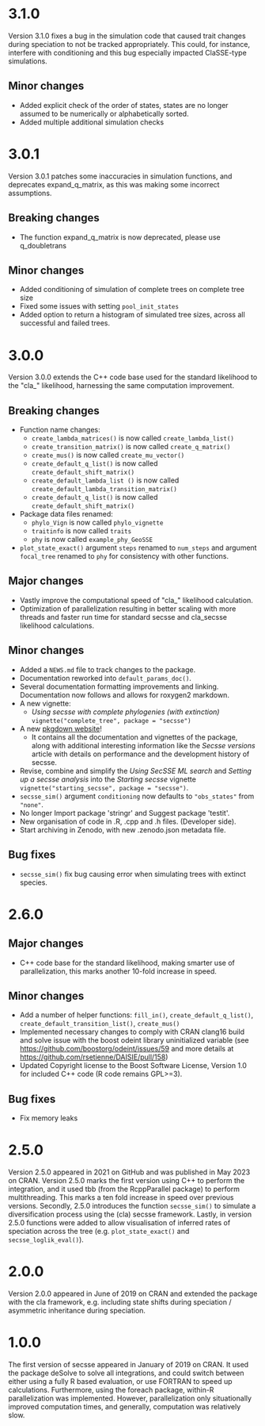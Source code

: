 # 3.1.0

Version 3.1.0 fixes a bug in the simulation code that caused trait changes
during speciation to not be tracked appropriately. This could, for instance,
interfere with conditioning and this bug especially impacted ClaSSE-type 
simulations.

## Minor changes

-   Added explicit check of the order of states, states are no longer assumed
to be numerically or alphabetically sorted.
-   Added multiple additional simulation checks

# 3.0.1

Version 3.0.1 patches some inaccuracies in simulation functions, and
deprecates expand_q_matrix, as this was making some incorrect
assumptions.

## Breaking changes

-   The function expand_q_matrix is now deprecated, please use
    q_doubletrans

## Minor changes

-   Added conditioning of simulation of complete trees on complete tree
    size
-   Fixed some issues with setting `pool_init_states`
-   Added option to return a histogram of simulated tree sizes, across
    all successful and failed trees.

# 3.0.0

Version 3.0.0 extends the C++ code base used for the standard likelihood
to the "cla\_" likelihood, harnessing the same computation improvement.

## Breaking changes

-   Function name changes:
    -   `create_lambda_matrices()` is now called `create_lambda_list()`
    -   `create_transition_matrix()` is now called `create_q_matrix()`
    -   `create_mus()` is now called `create_mu_vector()`
    -   `create_default_q_list()` is now called
        `create_default_shift_matrix()`
    -   `create_default_lambda_list ()` is now called
        `create_default_lambda_transition_matrix()`
    -   `create_default_q_list()` is now called
        `create_default_shift_matrix()`
-   Package data files renamed:
    -   `phylo_Vign` is now called `phylo_vignette`
    -   `traitinfo` is now called `traits`
    -   `phy` is now called `example_phy_GeoSSE`
-   `plot_state_exact()` argument `steps` renamed to `num_steps` and
    argument `focal_tree` renamed to `phy` for consistency with other
    functions.

## Major changes

-   Vastly improve the computational speed of "cla\_" likelihood
    calculation.
-   Optimization of parallelization resulting in better scaling with
    more threads and faster run time for standard secsse and cla_secsse
    likelihood calculations.

## Minor changes

-   Added a `NEWS.md` file to track changes to the package.
-   Documentation reworked into `default_params_doc()`.
-   Several documentation formatting improvements and linking.
    Documentation now follows and allows for roxygen2 markdown.
-   A new vignette:
    -   *Using secsse with complete phylogenies (with extinction)*
        `vignette("complete_tree", package = "secsse")`
-   A new [pkgdown
    website](https://rsetienne.github.io/secsse/index.html)!
    -   It contains all the documentation and vignettes of the package,
        along with additional interesting information like the *Secsse
        versions* article with details on performance and the
        development history of secsse.
-   Revise, combine and simplify the *Using SecSSE ML search* and
    *Setting up a secsse analysis* into the *Starting secsse* vignette
    `vignette("starting_secsse", package = "secsse")`.
-   `secsse_sim()` argument `conditioning` now defaults to
    `"obs_states"` from `"none"`.
-   No longer Import package 'stringr' and Suggest package 'testit'.
-   New organisation of code in .R, .cpp and .h files. (Developer side).
-   Start archiving in Zenodo, with new .zenodo.json metadata file.

## Bug fixes

-   `secsse_sim()` fix bug causing error when simulating trees with
    extinct species.

# 2.6.0

## Major changes

-   C++ code base for the standard likelihood, making smarter use of
    parallelization, this marks another 10-fold increase in speed.

## Minor changes

-   Add a number of helper functions: `fill_in()`,
    `create_default_q_list()`, `create_default_transition_list()`,
    `create_mus()`
-   Implemented necessary changes to comply with CRAN clang16 build and
    solve issue with the boost odeint library uninitialized variable
    (see <https://github.com/boostorg/odeint/issues/59> and more details
    at <https://github.com/rsetienne/DAISIE/pull/158>)
-   Updated Copyright license to the Boost Software License, Version 1.0
    for included C++ code (R code remains GPL\>=3).

## Bug fixes

-   Fix memory leaks

# 2.5.0

Version 2.5.0 appeared in 2021 on GitHub and was published in May 2023
on CRAN. Version 2.5.0 marks the first version using C++ to perform the
integration, and it used tbb (from the RcppParallel package) to perform
multithreading. This marks a ten fold increase in speed over previous
versions. Secondly, 2.5.0 introduces the function `secsse_sim()` to
simulate a diversification process using the (cla) secsse framework.
Lastly, in version 2.5.0 functions were added to allow visualisation of
inferred rates of speciation across the tree (e.g. `plot_state_exact()`
and `secsse_loglik_eval()`).

# 2.0.0

Version 2.0.0 appeared in June of 2019 on CRAN and extended the package
with the cla framework, e.g. including state shifts during speciation /
asymmetric inheritance during speciation.

# 1.0.0

The first version of secsse appeared in January of 2019 on CRAN. It used
the package deSolve to solve all integrations, and could switch between
either using a fully R based evaluation, or use FORTRAN to speed up
calculations. Furthermore, using the foreach package, within-R
parallelization was implemented. However, parallelization only
situationally improved computation times, and generally, computation was
relatively slow.
